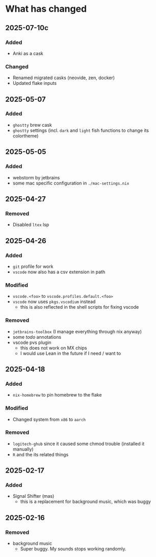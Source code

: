 # What has changed

## 2025-07-10c

### Added
- Anki as a cask

### Changed
- Renamed migrated casks (neovide, zen, docker)
- Updated flake inputs

## 2025-05-07

### Added

- `ghostty` brew cask
- `ghostty` settings (incl. `dark` and `light` fish functions to change its colortheme)

## 2025-05-05

### Added

- webstorm by jetbrains
- some mac specific configuration in `./mac-settings.nix`

## 2025-04-27

### Removed

- Disabled `ltex` lsp

## 2025-04-26

### Added

- `git` profile for work
- `vscode` now also has a csv extension in path

### Modified

- `vscode.<foo>` to `vscode.profiles.default.<foo>`
- `vscode` now uses `pkgs.vscodium` instead
  + this is also reflected in the shell scripts for fixing vscode

### Removed

- `jetbrains-toolbox` (I manage everything through nix anyway)
- some *todo* annotations
- vscode pvs plugin
  + this does not work on MX chips
  + I would use Lean in the future if I need / want to

## 2025-04-18

### Added

- `nix-homebrew` to pin homebrew to the flake

### Modified

- Changed system from `x86` to `aarch`

### Removed

- `logitech-ghub` since it caused some chmod trouble (installed it manually)
- `R` and the its related things

## 2025-02-17

### Added

- Signal Shifter (mas)
  + this is a replacement for background music, which was buggy

## 2025-02-16

### Removed

- background music
	+ Super buggy. My sounds stops working randomly.
